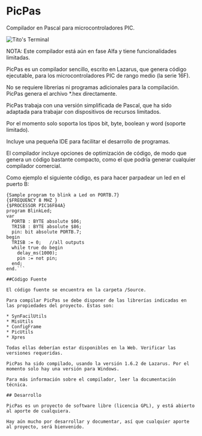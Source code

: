 PicPas
======
Compilador en Pascal para microcontroladores PIC. 

![Tito's Terminal](http://blog.pucp.edu.pe/blog/tito/wp-content/uploads/sites/610/2017/04/Sin-título.png "Título de la imagen")

NOTA: Este compilador está aún en fase Alfa y tiene funcionalidades limitadas.

PicPas es un compilador sencillo, escrito en Lazarus, que genera código ejecutable, para los microcontroladores PIC de rango medio (la serie 16F).

No se requiere librerias ni programas adicionales para la compilación. PicPas genera el archivo *.hex directamente.

PicPas trabaja con una versión simplificada de Pascal, que ha sido adaptada para trabajar con dispositivos de recursos limitados. 

Por el momento solo soporta los tipos bit, byte, boolean y word (soporte limitado). 

Incluye una pequeña IDE para facilitar el desarrollo de programas.

El compilador incluye opciones de optimización de código, de modo que genera un código bastante compacto, como el que podría generar cualquier compilador comercial.

Como ejemplo el siguiente código, es para hacer parpadear un led en el puerto B:

```
{Sample program to blink a Led on PORTB.7}
{$FREQUENCY 8 MHZ }
{$PROCESSOR PIC16F84A}
program BlinkLed;
var
  PORTB : BYTE absolute $06;
  TRISB : BYTE absolute $86;
  pin: bit absolute PORTB.7;
begin                          
  TRISB := 0;   //all outputs
  while true do begin
    delay_ms(1000);
    pin := not pin;
  end;
end.```

##Código Fuente

El código fuente se encuentra en la carpeta /Source.

Para compilar PicPas se debe disponer de las librerías indicadas en las propiedades del proyecto. Estas son:

* SynFacilUtils
* MisUtils
* ConfigFrame 
* PicUtils 
* Xpres 

Todas ellas deberían estar disponibles en la Web. Verificar las versiones requeridas.

PicPas ha sido compilado, usando la versión 1.6.2 de Lazarus. Por el momento solo hay una versión para Windows.

Para más información sobre el compilador, leer la documentación técnica.

## Desarrollo

PicPas es un proyecto de software libre (licencia GPL), y está abierto al aporte de cualquiera. 

Hay aún mucho por desarrollar y documentar, así que cualquier aporte al proyecto, será bienvenido.
